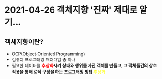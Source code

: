 # 2021-04-26 객체지향 '진짜' 제대로 알기...

## 객체지향이란?
- OOP(Object-Oriented Programming)
- 컴퓨터 프로그래밍 패러다임 중 하나
- 필요한 데이터를 **<span style="color:red">추상화</span>시켜 상태와 행위를 가진 객체를 만들고, 그 객체들간의 상호작용을 통해 로직 구성을 하는 프로그래밍 방법**
<span style="color:yellow">추상화</span>
